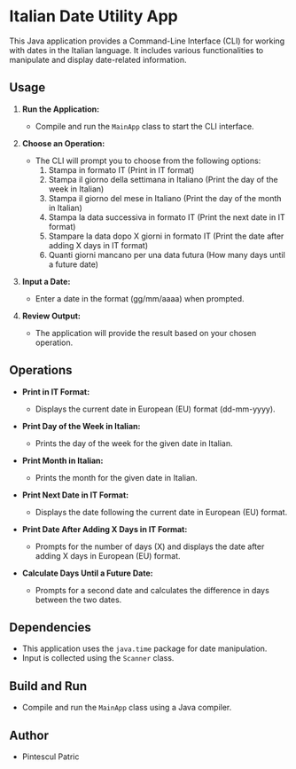 # Italian Date Utility App

This Java application provides a Command-Line Interface (CLI) for working with dates in the Italian language. It includes various functionalities to manipulate and display date-related information.

## Usage

1. **Run the Application:**
   - Compile and run the `MainApp` class to start the CLI interface.

2. **Choose an Operation:**
   - The CLI will prompt you to choose from the following options:
     1. Stampa in formato IT (Print in IT format)
     2. Stampa il giorno della settimana in Italiano (Print the day of the week in Italian)
     3. Stampa il giorno del mese in Italiano (Print the day of the month in Italian)
     4. Stampa la data successiva in formato IT (Print the next date in IT format)
     5. Stampare la data dopo X giorni in formato IT (Print the date after adding X days in IT format)
     6. Quanti giorni mancano per una data futura (How many days until a future date)

3. **Input a Date:**
   - Enter a date in the format (gg/mm/aaaa) when prompted.

4. **Review Output:**
   - The application will provide the result based on your chosen operation.

## Operations

- **Print in IT Format:**
  - Displays the current date in European (EU) format (dd-mm-yyyy).

- **Print Day of the Week in Italian:**
  - Prints the day of the week for the given date in Italian.

- **Print Month in Italian:**
  - Prints the month for the given date in Italian.

- **Print Next Date in IT Format:**
  - Displays the date following the current date in European (EU) format.

- **Print Date After Adding X Days in IT Format:**
  - Prompts for the number of days (X) and displays the date after adding X days in European (EU) format.

- **Calculate Days Until a Future Date:**
  - Prompts for a second date and calculates the difference in days between the two dates.

## Dependencies

- This application uses the `java.time` package for date manipulation.
- Input is collected using the `Scanner` class.

## Build and Run

- Compile and run the `MainApp` class using a Java compiler.

## Author

- Pintescul Patric
